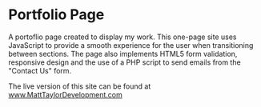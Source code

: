 # Portfolio Page

A portoflio page created to display my work. This one-page site uses JavaScript to provide a smooth experience for the user when transitioning between sections. The page also implements HTML5 form validation, responsive design and the use of a PHP script to send emails from the "Contact Us" form.

The live version of this site can be found at www.MattTaylorDevelopment.com
